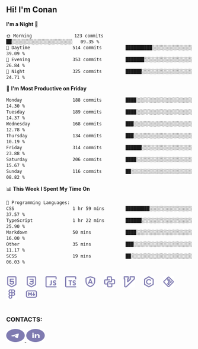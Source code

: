 ## Hi! I'm Conan

<!--START_SECTION:waka-->
**I'm a Night 🦉** 

```text
🌞 Morning                123 commits         ██░░░░░░░░░░░░░░░░░░░░░░░   09.35 % 
🌆 Daytime                514 commits         ██████████░░░░░░░░░░░░░░░   39.09 % 
🌃 Evening                353 commits         ███████░░░░░░░░░░░░░░░░░░   26.84 % 
🌙 Night                  325 commits         ██████░░░░░░░░░░░░░░░░░░░   24.71 % 
```
📅 **I'm Most Productive on Friday** 

```text
Monday                   188 commits         ████░░░░░░░░░░░░░░░░░░░░░   14.30 % 
Tuesday                  189 commits         ████░░░░░░░░░░░░░░░░░░░░░   14.37 % 
Wednesday                168 commits         ███░░░░░░░░░░░░░░░░░░░░░░   12.78 % 
Thursday                 134 commits         ███░░░░░░░░░░░░░░░░░░░░░░   10.19 % 
Friday                   314 commits         ██████░░░░░░░░░░░░░░░░░░░   23.88 % 
Saturday                 206 commits         ████░░░░░░░░░░░░░░░░░░░░░   15.67 % 
Sunday                   116 commits         ██░░░░░░░░░░░░░░░░░░░░░░░   08.82 % 
```


📊 **This Week I Spent My Time On** 

```text
💬 Programming Languages: 
CSS                      1 hr 59 mins        █████████░░░░░░░░░░░░░░░░   37.57 % 
TypeScript               1 hr 22 mins        ██████░░░░░░░░░░░░░░░░░░░   25.90 % 
Markdown                 50 mins             ████░░░░░░░░░░░░░░░░░░░░░   16.00 % 
Other                    35 mins             ███░░░░░░░░░░░░░░░░░░░░░░   11.17 % 
SCSS                     19 mins             ██░░░░░░░░░░░░░░░░░░░░░░░   06.03 % 
```


<!--END_SECTION:waka-->

<br>

<div align="left">
  <img src="icons/skills/html.svg" width="30" alt="html5"/>
  <img width="15"/>
  <img src="icons/skills/css.svg" width="30" alt="css"/>
  <img width="15"/>
  <img src="icons/skills/javascript.svg" width="30" alt="javascript"/>
  <img width="15"/>
  <img src="icons/skills/typescript.svg" width="30" alt="typescript"/>
  <img width="15"/>
  <img src="icons/skills/angular.svg" width="30" alt="angular"/>
  <img width="15"/>
  <img src="icons/skills/python.svg" width="30" alt="python"/>
  <img width="15"/>
  <img src="icons/skills/vim.svg" width="30" alt="vim"/>
  <img width="15"/>
  <img src="icons/skills/c.svg" width="30" alt="c"/>
  <img width="15"/>
  <img src="icons/skills/git.svg" width="30" alt="git"/>
  <img width="15"/>
  <img src="icons/skills/figma.svg" width="30" alt="figma"/>
  <img width="15"/>
  <img src="icons/skills/markdown.svg" width="30" alt="markdown"/>
</div>

<br>

### CONTACTS:

<div align="left">
  <a href="https://t.me/gkkconan">
    <img src="icons/contacts/telegram.svg" width="50" height="35" alt="telegram"/>
  </a>
  <a href="https://www.linkedin.com/in/gkkconan">
    <img src="icons/contacts/linkedin.svg" width="50" height="35" alt="linkedin"/>
  </a>
</div>
